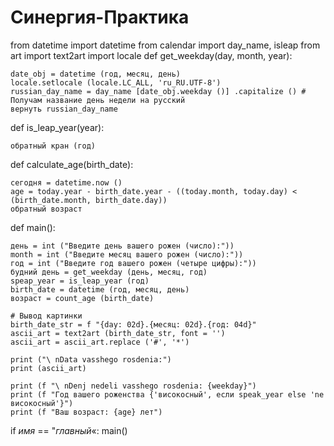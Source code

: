 # Синергия-Практика 
from datetime import datetime
from calendar import day_name, isleap
from art import text2art
import locale
def get_weekday(day, month, year):

    date_obj = datetime (год, месяц, день)
    locale.setlocale (locale.LC_ALL, 'ru_RU.UTF-8')
    russian_day_name = day_name [date_obj.weekday ()] .capitalize () # Получам название день недели на русский
    вернуть russian_day_name

def is_leap_year(year):

    обратный кран (год)

def calculate_age(birth_date):

    сегодня = datetime.now ()
    age = today.year - birth_date.year - ((today.month, today.day) < (birth_date.month, birth_date.day))
    обратный возраст

def main():

    день = int ("Введите день вашего рожен (число):"))
    month = int ("Введите месяц вашего рожен (число):"))
    год = int ("Введите год вашего рожен (четыре цифры):"))
    будний день = get_weekday (день, месяц, год)
    speap_year = is_leap_year (год)
    birth_date = datetime (год, месяц, день)
    возраст = count_age (birth_date)

    # Вывод картинки
    birth_date_str = f "{day: 02d}.{месяц: 02d}.{год: 04d}"
    ascii_art = text2art (birth_date_str, font = '')
    ascii_art = ascii_art.replace ('#', '*')

    print ("\ nData vasshego rosdenia:")
    print (ascii_art)

    print (f "\ nDenj nedeli vasshego rosdenia: {weekday}")
    print (f "Год вашего роженства {'високосный', если speak_year else 'ne високосный'}")
    print (f "Ваш возраст: {age} лет")

if _имя_ == "_главный_«:
    main()

